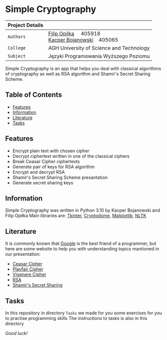 # **Simple Cryptography**

| Project Details   |      |
| --- | --- | 
| `Authors` | [Filip Opilka](https://github.com/FilipOpilka)&nbsp;&nbsp;&nbsp;&nbsp; 405918 <br/>[Kacper Bojanowski](https://github.com/kcbojanowski)&nbsp;&nbsp;&nbsp; 405065
|`College`| AGH University of Science and Technology
|`Subject`| Języki Programowania Wyższego Poziomu

Simple Cryptography is an app that helps you deal with classical 
algorithms of cryptography as well as RSA algorithm and Shamir's Secret Sharing Scheme.
## Table of Contents

- [Features](#features)
- [Information](#information)
- [Literature](#literature)
- [Tasks](#tasks)

## Features

- Encrypt plain text with chosen cipher
- Decrypt ciphertext written in one of the classical ciphers
- Break Ceasar Cipher ciphertexts
- Generate pair of keys for RSA  algorithm
- Encrypt and decrypt RSA 
- Shamir's Secret Sharing Scheme presantation 
- Generate secret sharing keys

## Information 

Simple Cryptography was written in Python 3.10 by Kacper Bojanowski and Filip Opiłka
Main libraries are: [Tkinter](https://docs.python.org/3/library/tkinter.html), [Cryptodome](https://www.pycryptodome.org/en/latest/), [Matplotlib](https://matplotlib.org/), [NLTK](https://www.nltk.org/)

## Literature 

It is commonly known that [Google](google.com) is the best friend of a programmer, but here are some website to help 
you with understanding topics mantioned in our presentation:

- [Ceasar Cipher](https://www.geeksforgeeks.org/caesar-cipher-in-cryptography/)
- [Playfair Cipher](https://en.wikipedia.org/wiki/Playfair_cipher)
- [Vigenere Cipher](https://www.boxentriq.com/code-breaking/vigenere-cipher)
- [RSA](https://www.youtube.com/watch?v=vf1z7GlG6Qo&ab_channel=Simplilearn)
- [Shamir's Secret Sharing](https://apogiatzis.medium.com/shamirs-secret-sharing-a-numeric-example-walkthrough-a59b288c34c4)

## Tasks

In this repository in directory `Tasks` we made for you some exercises for you to practise programming skills 
The instructions to tasks is also in this directory

*Good luck!*
